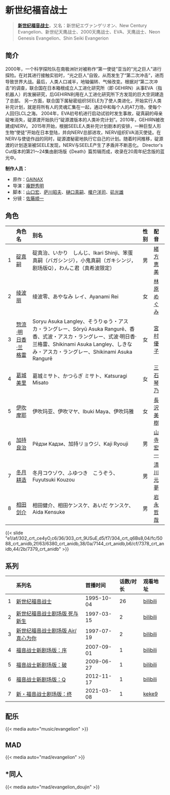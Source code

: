 # 新世纪福音战士


> <u>**[新世纪福音战士](http://bgm.tv/subject/265)**</u>，又名：新世紀エヴァンゲリオン、New Century Evangelion、新世纪天鹰战士、2000天鹰战士、EVA、天鹰战士、Neon Genesis Evangelion、Shin Seiki Evangerion

## 简介


2000年，一个科学探险队在南极洲针对被称作“第一使徒”亚当的“光之巨人”进行探险。在对其进行接触实验时，“光之巨人”自毁，从而发生了“第二次冲击”，进而导致世界大战。最后，人类人口减半，地轴偏转、气候改变。根据对“第二次冲击”的调查，联合国在日本箱根成立人工进化研究所（即 GEHIRN）从事EVA（指机器人）的发展研究，后GEHIRN利用在人工进化研究所下方发现的巨大空洞建造了总部。
另一方面，联合国下属秘密组织SEELE为了使人类进化，开始实行人类补完计划，就是将所有人的灵魂汇集在一起，通过中和每个人的AT力场，使每个人回归LCL之海。
2004年，EVA初号机进行启动试验时发生事故，碇真嗣的母亲碇唯消失，碇源渡开始执行“碇源渡版本的人类补完计划”。2010年，GEHIRN被改建成NERV。
2015年开始，根据SEELE人类补完计划剧本的安排，一种巨型人形生物“使徒”开始在日本登陆，并向NERV总部进攻，NERV组织EVA消灭使徒。在NERV与使徒作战的同时，碇源渡秘密地执行它自己的计划。随着时间推移，碇源渡的计划逐渐被SEELE发现，NERV与SEELE产生了矛盾并不断恶化。
Director's Cut版本的第21～24集由剧场版《Death》篇剪辑而成，收录在20周年纪念版的蓝光中。

**制作人员：**
- 原作：[GAINAX](http://bgm.tv/person/93)
- 导演：[庵野秀明](http://bgm.tv/person/94)
- 脚本：[山口宏](http://bgm.tv/person/335)、[萨川昭夫](http://bgm.tv/person/22038)、[樋口真嗣](http://bgm.tv/person/2150)、[榎户洋司](http://bgm.tv/person/411)、[矶光雄](http://bgm.tv/person/3147)
- 分镜：[佐藤顺一](http://bgm.tv/person/456)

## 角色

|     |   角色名   |   别名  | 性别 |  配音  |
|:--- |:------  |:----      |:---  |:--   |
| 1 | [碇真嗣](http://bgm.tv/character/302) | 碇真治、いかり　しんじ、Ikari Shinji、笨蛋真嗣（バガシンジ），小鬼真嗣（ガキシンジ，剧场版Q），わんこ君（真希波限定） | 男 | [緒方恵美](http://bgm.tv/person/4054) |
| 2 | [绫波丽](http://bgm.tv/character/303) | 绫波零、あやなみ レイ、Ayanami Rei | 女 | [林原めぐみ](http://bgm.tv/person/3919) |
| 3 | [惣流·明日香·兰格雷](http://bgm.tv/character/304) | Soryu Asuka Langley、そうりゅう・アスカ・ラングレー、Sōryū Asuka Rangurē、香香、式波・アスカ・ラングレー、式波·明日香·兰格雷、Shikinami Asuka Langley、しきなみ・アスカ・ラングレー、Shikinami Asuka Rangurē | 女 | [宮村優子](http://bgm.tv/person/3972) |
| 4 | [葛城美里](http://bgm.tv/character/5088) | 葛城ミサト、かつらぎ ミサト、Katsuragi Misato | 女 | [三石琴乃](http://bgm.tv/person/3918) |
| 5 | [伊吹摩耶](http://bgm.tv/character/6380) | 伊吹玛亚、伊吹マヤ、Ibuki Maya、伊吹玛雅 | 女 | [長沢美樹](http://bgm.tv/person/3913) |
| 6 | [加持良治](http://bgm.tv/character/7144) | Рёдзи Кадзи、加持リョウジ、Kaji Ryouji | 男 | [山寺宏一](http://bgm.tv/person/3914) |
| 7 | [冬月耕造](http://bgm.tv/character/7378) | 冬月コウゾウ、ふゆつき　こうぞう、Fuyutsuki Kouzou | 男 | [清川元夢](http://bgm.tv/person/3915) |
| 8 | [相田剑介](http://bgm.tv/character/7379) | 相田健介、相田ケンスケ、あいだ ケンスケ、Aida Kensuke | 男 | [岩永哲哉](http://bgm.tv/person/3917) |

{{< slide "e1/af/302_crt_ce4yO,c6/36/303_crt_9USuE,d5/f7/304_crt_q6Bs8,04/fc/5088_crt_anidb,2f/63/6380_crt_anidb,38/0a/7144_crt_anidb,b6/cf/7378_crt_anidb,44/2b/7379_crt_anidb" >}}

## 系列

|     | 系列名                 | 首播时间       | 话数/时长 | 观看地址                                                     |
| :-- | :------------------ | :--------- | :---- | :------------------------------------------------------- |
| 1   |[新世纪福音战士](https://bgm.tv/subject/265)| 1995-10-04 | 26    | [bilibili](https://www.bilibili.com/bangumi/play/ss1635) |
| 2   |[新世纪福音战士剧场版 死与新生](https://bgm.tv/subject/6048)| 1997-03-15 | 2     | [bilibili](https://www.bilibili.com/bangumi/play/ss1637) |
| 3   |[新世纪福音战士剧场版 Air/真心为你](https://bgm.tv/subject/6049)| 1997-07-19 | 2     | [bilibili](https://www.bilibili.com/bangumi/play/ss1630) |
| 4   |[福音战士新剧场版：序](https://bgm.tv/subject/772)| 2007-09-01 | 1     | [bilibili](https://www.bilibili.com/bangumi/play/ss1638) |
| 5   |[福音战士新剧场版：破](https://bgm.tv/subject/3302)| 2009-06-27 | 1     | [bilibili](https://www.bilibili.com/bangumi/play/ss1639) |
| 6   |[福音战士新剧场版：Q](https://bgm.tv/subject/22505)| 2012-11-17 | 1     | [bilibili](https://www.bilibili.com/bangumi/play/ss1640) |
| 7   |[新・福音战士剧场版：终](https://bgm.tv/subject/29883)| 2021-03-08 | 1     | [keke9](https://www.keke9.app/play/179831-4-272154.html) |

## 配乐

{{< media auto="music/evangelion" >}}

## MAD

{{< media auto="mad/evangelion"  >}}

## *同人

{{< media auto="mad/evangelion_doujin" >}}

